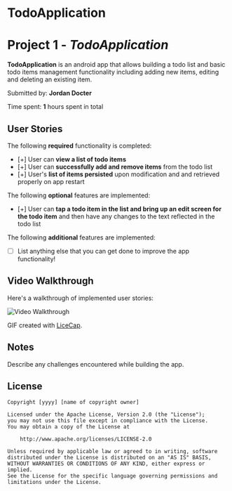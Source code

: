 # TodoApplication
# Project 1 - *TodoApplication*

**TodoApplication** is an android app that allows building a todo list and basic todo items management functionality including adding new items, editing and deleting an existing item.

Submitted by: **Jordan Docter**

Time spent: **1** hours spent in total

## User Stories

The following **required** functionality is completed:

* [+] User can **view a list of todo items**
* [+] User can **successfully add and remove items** from the todo list
* [+] User's **list of items persisted** upon modification and and retrieved properly on app restart

The following **optional** features are implemented:

* [+] User can **tap a todo item in the list and bring up an edit screen for the todo item** and then have any changes to the text reflected in the todo list

The following **additional** features are implemented:

* [ ] List anything else that you can get done to improve the app functionality!

## Video Walkthrough

Here's a walkthrough of implemented user stories:

<img src='http://i.imgur.com/link/to/your/gif/file.gif' title='Video Walkthrough' width='' alt='Video Walkthrough' />

GIF created with [LiceCap](http://www.cockos.com/licecap/).

## Notes

Describe any challenges encountered while building the app.

## License

    Copyright [yyyy] [name of copyright owner]

    Licensed under the Apache License, Version 2.0 (the "License");
    you may not use this file except in compliance with the License.
    You may obtain a copy of the License at

        http://www.apache.org/licenses/LICENSE-2.0

    Unless required by applicable law or agreed to in writing, software
    distributed under the License is distributed on an "AS IS" BASIS,
    WITHOUT WARRANTIES OR CONDITIONS OF ANY KIND, either express or implied.
    See the License for the specific language governing permissions and
    limitations under the License.

